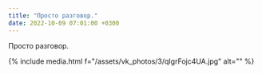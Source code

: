 ```yaml
---
title: "Просто разговор."
date: 2022-10-09 07:01:00 +0300
---
```


Просто разговор.

{% include media.html f="/assets/vk_photos/3/qIgrFojc4UA.jpg" alt="" %}
